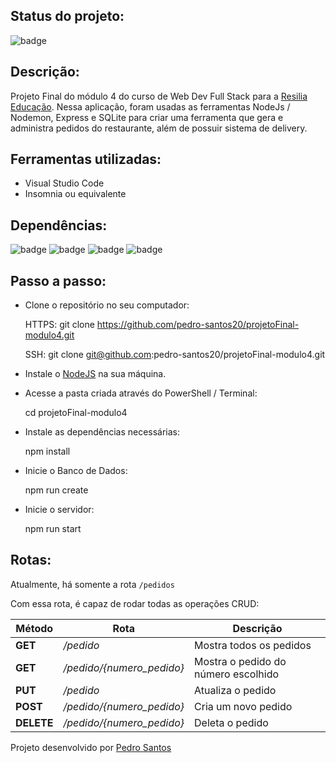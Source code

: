 ## Status do projeto:

![badge](https://img.shields.io/badge/Projeto-Concluído-red)

## Descrição:

Projeto Final do módulo 4 do curso de Web Dev Full Stack para a [Resilia Educação](https://www.resilia.com.br/).
Nessa aplicação, foram usadas as ferramentas NodeJs / Nodemon, Express e SQLite para criar uma ferramenta que gera e administra pedidos do restaurante, além de possuir sistema de delivery.


## Ferramentas utilizadas:

<ul> 
<li>Visual Studio Code</li>
<li>Insomnia ou equivalente</li>
</ul>

## Dependências:

![badge](https://img.shields.io/badge/"cors"-"%5E2.8.5"-red)
![badge](https://img.shields.io/badge/"moment"-"%5E2.29.1"-red)
![badge](https://img.shields.io/badge/"nodemon"-"%5E2.0.15"-red)
![badge](https://img.shields.io/badge/"sqlite3"-"%5E5.0.2"-red)

## Passo a passo:

- Clone o repositório no seu computador:

    HTTPS: git clone https://github.com/pedro-santos20/projetoFinal-modulo4.git

    SSH: git clone git@github.com:pedro-santos20/projetoFinal-modulo4.git

- Instale o [NodeJS](https://nodejs.org/en/) na sua máquina. 

- Acesse a pasta criada através do PowerShell / Terminal:

    cd projetoFinal-modulo4

- Instale as dependências necessárias:

    npm install

- Inicie o Banco de Dados:

    npm run create

- Inicie o servidor:

    npm run start


## Rotas:


Atualmente, há somente a rota `/pedidos`

Com essa rota, é capaz de rodar todas as operações CRUD:

|Método|Rota|Descrição|
| -----| -----| -----------|
|**GET** | */pedido* | Mostra todos os pedidos|
|**GET** | */pedido/{numero_pedido}* | Mostra o pedido do número escolhido|
|**PUT** | */pedido*| Atualiza o pedido|
|**POST** | */pedido/{numero_pedido}* | Cria um novo pedido|
|**DELETE** | */pedido/{numero_pedido}* | Deleta o pedido|


Projeto desenvolvido por [Pedro Santos](https://github.com/pedro-santos20)